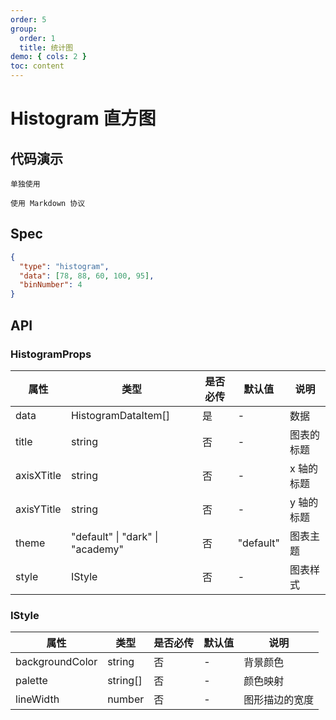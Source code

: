 ```yaml
---
order: 5
group:
  order: 1
  title: 统计图
demo: { cols: 2 }
toc: content
---
```


# Histogram 直方图

## 代码演示

<code src="./demos/common">单独使用</code>

<code src="./demos/markdown">使用 Markdown 协议</code>

## Spec

```json
{
  "type": "histogram",
  "data": [78, 88, 60, 100, 95],
  "binNumber": 4
}
```

## API

### HistogramProps

| 属性       | 类型                                     | 是否必传 | 默认值    | 说明       |
| ---------- | ---------------------------------------- | -------- | --------- | ---------- |
| data       | HistogramDataItem[]                      | 是       | -         | 数据       |
| title      | string                                   | 否       | -         | 图表的标题 |
| axisXTitle | string                                   | 否       | -         | x 轴的标题 |
| axisYTitle | string                                   | 否       | -         | y 轴的标题 |
| theme      | "default" &#124; "dark" &#124; "academy" | 否       | "default" | 图表主题   |
| style      | IStyle                                   | 否       | -         | 图表样式   |

### IStyle

| 属性            | 类型     | 是否必传 | 默认值 | 说明           |
| --------------- | -------- | -------- | ------ | -------------- |
| backgroundColor | string   | 否       | -      | 背景颜色       |
| palette         | string[] | 否       | -      | 颜色映射       |
| lineWidth       | number   | 否       | -      | 图形描边的宽度 |
